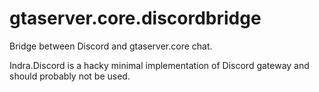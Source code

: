 # gtaserver.core.discordbridge

Bridge between Discord and gtaserver.core chat.

Indra.Discord is a hacky minimal implementation of Discord gateway and should probably not be used.